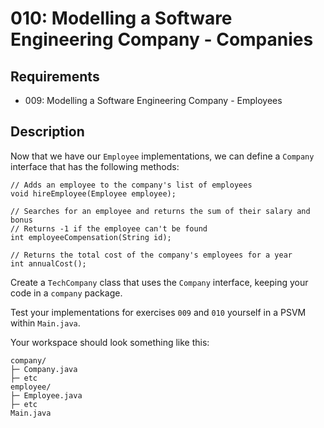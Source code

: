 # 010: Modelling a Software Engineering Company - Companies

## Requirements

- 009: Modelling a Software Engineering Company - Employees

## Description

Now that we have our `Employee` implementations, we can define a `Company` interface that has the following methods:

```
// Adds an employee to the company's list of employees
void hireEmployee(Employee employee);

// Searches for an employee and returns the sum of their salary and bonus
// Returns -1 if the employee can't be found
int employeeCompensation(String id);

// Returns the total cost of the company's employees for a year
int annualCost();
```

Create a `TechCompany` class that uses the `Company` interface, keeping your code in a `company` package.



Test your implementations for exercises `009` and `010` yourself in a PSVM within `Main.java`.

Your workspace should look something like this:

```
company/
├─ Company.java
├─ etc
employee/
├─ Employee.java
├─ etc
Main.java
```